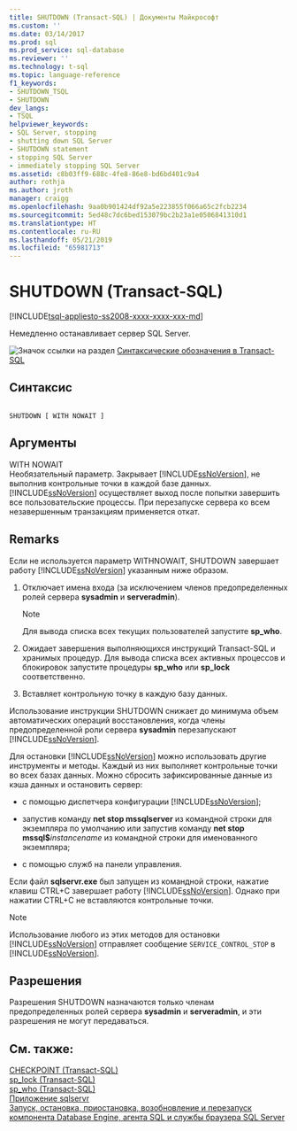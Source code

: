 ```yaml
---
title: SHUTDOWN (Transact-SQL) | Документы Майкрософт
ms.custom: ''
ms.date: 03/14/2017
ms.prod: sql
ms.prod_service: sql-database
ms.reviewer: ''
ms.technology: t-sql
ms.topic: language-reference
f1_keywords:
- SHUTDOWN_TSQL
- SHUTDOWN
dev_langs:
- TSQL
helpviewer_keywords:
- SQL Server, stopping
- shutting down SQL Server
- SHUTDOWN statement
- stopping SQL Server
- immediately stopping SQL Server
ms.assetid: c8b03ff9-688c-4fe8-86e8-bd6bd401c9a4
author: rothja
ms.author: jroth
manager: craigg
ms.openlocfilehash: 9aa0b901424df92a5e223855f066a65c2fcb2234
ms.sourcegitcommit: 5ed48c7dc6bed153079bc2b23a1e0506841310d1
ms.translationtype: HT
ms.contentlocale: ru-RU
ms.lasthandoff: 05/21/2019
ms.locfileid: "65981713"
---
```

# <a name="shutdown-transact-sql"></a>SHUTDOWN (Transact-SQL)
[!INCLUDE[tsql-appliesto-ss2008-xxxx-xxxx-xxx-md](../../includes/tsql-appliesto-ss2008-xxxx-xxxx-xxx-md.md)]

  Немедленно останавливает сервер SQL Server.  
  
 ![Значок ссылки на раздел](../../database-engine/configure-windows/media/topic-link.gif "Значок ссылки на раздел") [Синтаксические обозначения в Transact-SQL](../../t-sql/language-elements/transact-sql-syntax-conventions-transact-sql.md)  
  
## <a name="syntax"></a>Синтаксис  
  
```  
  
SHUTDOWN [ WITH NOWAIT ]   
```  
  
## <a name="arguments"></a>Аргументы  
 WITH NOWAIT  
 Необязательный параметр. Закрывает [!INCLUDE[ssNoVersion](../../includes/ssnoversion-md.md)], не выполнив контрольные точки в каждой базе данных. [!INCLUDE[ssNoVersion](../../includes/ssnoversion-md.md)] осуществляет выход после попытки завершить все пользовательские процессы. При перезапуске сервера ко всем незавершенным транзакциям применяется откат.  
  
## <a name="remarks"></a>Remarks  
 Если не используется параметр WITHNOWAIT, SHUTDOWN завершает работу [!INCLUDE[ssNoVersion](../../includes/ssnoversion-md.md)] указанным ниже образом.  
  
1.  Отключает имена входа (за исключением членов предопределенных ролей сервера **sysadmin** и **serveradmin**).  
  
    > [!NOTE]  
    >  Для вывода списка всех текущих пользователей запустите **sp_who**.  
  
2.  Ожидает завершения выполняющихся инструкций Transact-SQL и хранимых процедур. Для вывода списка всех активных процессов и блокировок запустите процедуры **sp_who** или **sp_lock** соответственно.  
  
3.  Вставляет контрольную точку в каждую базу данных.  
  
 Использование инструкции SHUTDOWN снижает до минимума объем автоматических операций восстановления, когда члены предопределенной роли сервера **sysadmin** перезапускают [!INCLUDE[ssNoVersion](../../includes/ssnoversion-md.md)].  
  
 Для остановки [!INCLUDE[ssNoVersion](../../includes/ssnoversion-md.md)] можно использовать другие инструменты и методы. Каждый из них выполняет контрольные точки во всех базах данных. Можно сбросить зафиксированные данные из кэша данных и остановить сервер:  
  
-   с помощью диспетчера конфигурации [!INCLUDE[ssNoVersion](../../includes/ssnoversion-md.md)];  
  
-   запустив команду **net stop mssqlserver** из командной строки для экземпляра по умолчанию или запустив команду **net stop mssql$**_instancename_ из командной строки для именованного экземпляра;  
  
-   с помощью служб на панели управления.  
  
 Если файл **sqlservr.exe** был запущен из командной строки, нажатие клавиш CTRL+C завершает работу [!INCLUDE[ssNoVersion](../../includes/ssnoversion-md.md)]. Однако при нажатии CTRL+C не вставляются контрольные точки.  
  
> [!NOTE]  
>  Использование любого из этих методов для остановки [!INCLUDE[ssNoVersion](../../includes/ssnoversion-md.md)] отправляет сообщение `SERVICE_CONTROL_STOP` в [!INCLUDE[ssNoVersion](../../includes/ssnoversion-md.md)].  
  
## <a name="permissions"></a>Разрешения  
 Разрешения SHUTDOWN назначаются только членам предопределенных ролей сервера **sysadmin** и **serveradmin**, и эти разрешения не могут передаваться.  
  
## <a name="see-also"></a>См. также:  
 [CHECKPOINT (Transact-SQL)](../../t-sql/language-elements/checkpoint-transact-sql.md)   
 [sp_lock (Transact-SQL)](../../relational-databases/system-stored-procedures/sp-lock-transact-sql.md)   
 [sp_who (Transact-SQL)](../../relational-databases/system-stored-procedures/sp-who-transact-sql.md)   
 [Приложение sqlservr](../../tools/sqlservr-application.md)   
 [Запуск, остановка, приостановка, возобновление и перезапуск компонента Database Engine, агента SQL и службы браузера SQL Server](../../database-engine/configure-windows/start-stop-pause-resume-restart-sql-server-services.md)  
  
  
